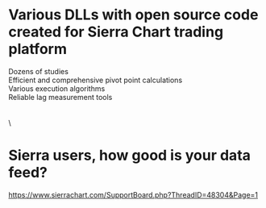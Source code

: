 # Various DLLs with open source code created for Sierra Chart trading platform
Dozens of studies  
Efficient and comprehensive pivot point calculations  
Various execution algorithms  
Reliable lag measurement tools  
\
\
\
# Sierra users, how good is your data feed?
https://www.sierrachart.com/SupportBoard.php?ThreadID=48304&Page=1
